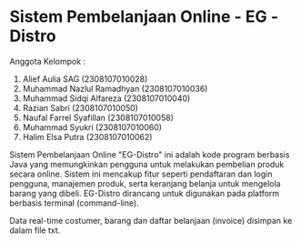 # Sistem Pembelanjaan Online - EG -Distro

Anggota Kelompok :
  1. Alief Aulia SAG (2308107010028)
  2. Muhammad Nazlul Ramadhyan (2308107010036)
  3. Muhammad Sidqi Alfareza (2308107010040)
  4. Razian Sabri (2308107010050)
  5. Naufal Farrel Syafillan (2308107010058)
  6. Muhammad Syukri (2308107010060)
  7. Halim Elsa Putra (2308107010062)
     
Sistem Pembelanjaan Online "EG-Distro" ini adalah kode program berbasis Java yang memungkinkan pengguna untuk melakukan pembelian produk secara online. Sistem ini mencakup fitur seperti pendaftaran dan login pengguna, manajemen produk, serta keranjang belanja untuk mengelola barang yang dibeli. EG-Distro dirancang untuk digunakan pada platform berbasis terminal (command-line).

Data real-time costumer, barang dan daftar belanjaan (invoice) disimpan ke dalam file txt.

